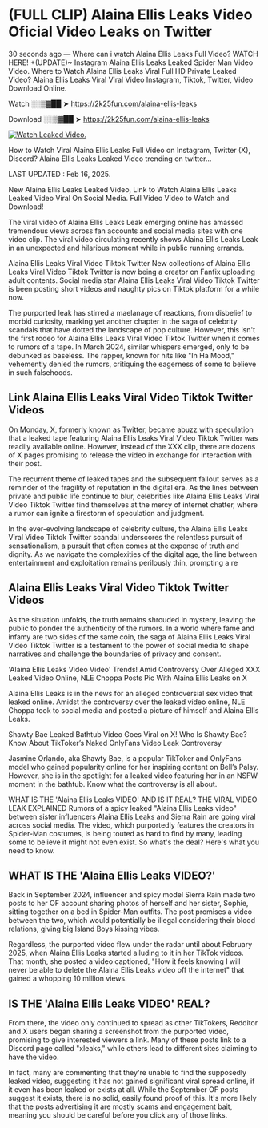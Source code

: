 # (FULL CLIP) Alaina Ellis Leaks Video Oficial Video Leaks on Twitter

30 seconds ago — Where can i watch Alaina Ellis Leaks Full Video? WATCH HERE! +(UPDATE)~ Instagram Alaina Ellis Leaks Leaked Spider Man Video Video. Where to Watch Alaina Ellis Leaks Viral Full HD Private Leaked Video? Alaina Ellis Leaks Viral Viral Video Instagram, Tiktok, Twitter, Video Download Online.

Watch ░░▒▓██ ➤ https://2k25fun.com/alaina-ellis-leaks

Download ░░▒▓██ ➤ https://2k25fun.com/alaina-ellis-leaks

[![Watch Leaked Video.](https://miro.medium.com/v2/resize:fit:828/format:webp/1*cilzJN44JGOrTw9NJCrNHA.gif "Watch Leaked Video")](https://2k25fun.com/alaina-ellis-leaks)

How to Watch Viral Alaina Ellis Leaks Full Video on Instagram, Twitter (X), Discord? Alaina Ellis Leaks Leaked Video trending on twitter...

LAST UPDATED : Feb 16, 2025.

New Alaina Ellis Leaks Leaked Video, Link to Watch Alaina Ellis Leaks Leaked Video Viral On Social Media. Full Video Video to Watch and Download!

The viral video of Alaina Ellis Leaks Leak emerging online has amassed tremendous views across fan accounts and social media sites with one video clip. The viral video circulating recently shows Alaina Ellis Leaks Leak in an unexpected and hilarious moment while in public running errands.

Alaina Ellis Leaks Viral Video Tiktok Twitter New collections of Alaina Ellis Leaks Viral Video Tiktok Twitter is now being a creator on Fanfix uploading adult contents. Social media star Alaina Ellis Leaks Viral Video Tiktok Twitter is been posting short videos and naughty pics on Tiktok platform for a while now.

The purported leak has stirred a maelanage of reactions, from disbelief to morbid curiosity, marking yet another chapter in the saga of celebrity scandals that have dotted the landscape of pop culture. However, this isn't the first rodeo for Alaina Ellis Leaks Viral Video Tiktok Twitter when it comes to rumors of a tape. In March 2024, similar whispers emerged, only to be debunked as baseless. The rapper, known for hits like "In Ha Mood," vehemently denied the rumors, critiquing the eagerness of some to believe in such falsehoods.

## Link Alaina Ellis Leaks Viral Video Tiktok Twitter Videos

On Monday, X, formerly known as Twitter, became abuzz with speculation that a leaked tape featuring Alaina Ellis Leaks Viral Video Tiktok Twitter was readily available online. However, instead of the XXX clip, there are dozens of X pages promising to release the video in exchange for interaction with their post.

The recurrent theme of leaked tapes and the subsequent fallout serves as a reminder of the fragility of reputation in the digital era. As the lines between private and public life continue to blur, celebrities like Alaina Ellis Leaks Viral Video Tiktok Twitter find themselves at the mercy of internet chatter, where a rumor can ignite a firestorm of speculation and judgment.

In the ever-evolving landscape of celebrity culture, the Alaina Ellis Leaks Viral Video Tiktok Twitter scandal underscores the relentless pursuit of sensationalism, a pursuit that often comes at the expense of truth and dignity. As we navigate the complexities of the digital age, the line between entertainment and exploitation remains perilously thin, prompting a re

##  Alaina Ellis Leaks Viral Video Tiktok Twitter Videos

As the situation unfolds, the truth remains shrouded in mystery, leaving the public to ponder the authenticity of the rumors. In a world where fame and infamy are two sides of the same coin, the saga of Alaina Ellis Leaks Viral Video Tiktok Twitter is a testament to the power of social media to shape narratives and challenge the boundaries of privacy and consent.

'Alaina Ellis Leaks Video Video' Trends! Amid Controversy Over Alleged XXX Leaked Video Online, NLE Choppa Posts Pic With Alaina Ellis Leaks on X

Alaina Ellis Leaks is in the news for an alleged controversial sex video that leaked online. Amidst the controversy over the leaked video online, NLE Choppa took to social media and posted a picture of himself and Alaina Ellis Leaks.

Shawty Bae Leaked Bathtub Video Goes Viral on X! Who Is Shawty Bae? Know About TikToker’s Naked OnlyFans Video Leak Controversy

Jasmine Orlando, aka Shawty Bae, is a popular TikToker and OnlyFans model who gained popularity online for her inspiring content on Bell’s Palsy. However, she is in the spotlight for a leaked video featuring her in an NSFW moment in the bathtub. Know what the controversy is all about.

WHAT IS THE 'Alaina Ellis Leaks VIDEO' AND IS IT REAL? THE VIRAL VIDEO LEAK EXPLAINED Rumors of a spicy leaked "Alaina Ellis Leaks video" between sister influencers Alaina Ellis Leaks and Sierra Rain are going viral across social media. The video, which purportedly features the creators in Spider-Man costumes, is being touted as hard to find by many, leading some to believe it might not even exist. So what's the deal? Here's what you need to know.

## WHAT IS THE 'Alaina Ellis Leaks VIDEO?'

Back in September 2024, influencer and spicy model Sierra Rain made two posts to her OF account sharing photos of herself and her sister, Sophie, sitting together on a bed in Spider-Man outfits. The post promises a video between the two, which would potentially be illegal considering their blood relations, giving big Island Boys kissing vibes.

Regardless, the purported video flew under the radar until about February 2025, when Alaina Ellis Leaks started alluding to it in her TikTok videos. That month, she posted a video captioned, "How it feels knowing I will never be able to delete the Alaina Ellis Leaks video off the internet" that gained a whopping 10 million views.

## IS THE 'Alaina Ellis Leaks VIDEO' REAL?

From there, the video only continued to spread as other TikTokers, Redditor and X users began sharing a screenshot from the purported video, promising to give interested viewers a link. Many of these posts link to a Discord page called "xleaks," while others lead to different sites claiming to have the video.

In fact, many are commenting that they're unable to find the supposedly leaked video, suggesting it has not gained significant viral spread online, if it even has been leaked or exists at all. While the September OF posts suggest it exists, there is no solid, easily found proof of this. It's more likely that the posts advertising it are mostly scams and engagement bait, meaning you should be careful before you click any of those links.